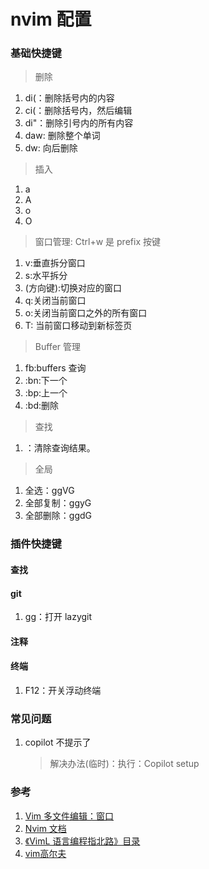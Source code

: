 # nvim 配置

### 基础快捷键

> 删除

1. di(：删除括号内的内容
2. ci(：删除括号内，然后编辑
3. di"：删除引号内的所有内容
4. daw: 删除整个单词
5. dw: 向后删除

> 插入

1. a
2. A
3. o
4. O

> 窗口管理: Ctrl+w 是 prefix 按键

1. v:垂直拆分窗口
2. s:水平拆分
3. (方向键):切换对应的窗口
4. q:关闭当前窗口
5. o:关闭当前窗口之外的所有窗口
6. T: 当前窗口移动到新标签页

> Buffer 管理

1. <leader> fb:buffers 查询
2. :bn:下一个
3. :bp:上一个
4. :bd:删除

> 查找
1. <Ctrl-l>：清除查询结果。

> 全局
1. 全选：ggVG
2. 全部复制：ggyG
3. 全部删除：ggdG

### 插件快捷键

#### 查找

#### git

1. <leader> gg：打开 lazygit

#### 注释

#### 终端

1. F12：开关浮动终端

### 常见问题

1. copilot 不提示了
   > 解决办法(临时)：执行：Copilot setup

### 参考

1. [Vim 多文件编辑：窗口](https://harttle.land/2015/11/14/vim-window.html)
2. [Nvim 文档](https://neovim.io/doc/user/)
3. [《VimL 语言编程指北路》目录](https://github.com/lymslive/vimllearn/blob/master/content.md)
4. [vim高尔夫](https://www.vimgolf.com/)
